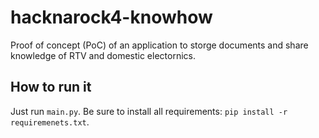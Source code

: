 # hacknarock4-knowhow

Proof of concept (PoC) of an application to storge documents and share knowledge of RTV and domestic electornics.


## How to run it

Just run `main.py`. Be sure to install all requirements: `pip install -r requiremenets.txt`.